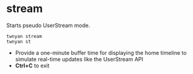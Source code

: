 # stream

Starts pseudo UserStream mode.

```
twnyan stream
twnyan st
```

- Provide a one-minute buffer time for displaying the home timeline to simulate real-time updates like the UserStream API
- **Ctrl+C** to exit

